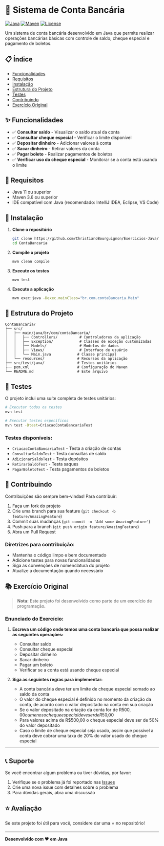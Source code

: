 # 🏦 Sistema de Conta Bancária

[![Java](https://img.shields.io/badge/Java-11+-orange.svg)](https://openjdk.java.net/)
[![Maven](https://img.shields.io/badge/Maven-3.6+-blue.svg)](https://maven.apache.org/)
[![License](https://img.shields.io/badge/License-MIT-green.svg)](LICENSE)

Um sistema de conta bancária desenvolvido em Java que permite realizar operações bancárias básicas com controle de saldo, cheque especial e pagamento de boletos.

## 📋 Índice

- [Funcionalidades](#-funcionalidades)
- [Requisitos](#-requisitos)
- [Instalação](#-instalação)
- [Estrutura do Projeto](#-estrutura-do-projeto)
- [Testes](#-testes)
- [Contribuindo](#-contribuindo)
- [Exercício Original](#-exercício-original)

## ✨ Funcionalidades

- ✅ **Consultar saldo** - Visualizar o saldo atual da conta
- ✅ **Consultar cheque especial** - Verificar o limite disponível
- ✅ **Depositar dinheiro** - Adicionar valores à conta
- ✅ **Sacar dinheiro** - Retirar valores da conta
- ✅ **Pagar boleto** - Realizar pagamentos de boletos
- ✅ **Verificar uso do cheque especial** - Monitorar se a conta está usando o limite

## 🔧 Requisitos

- Java 11 ou superior
- Maven 3.6 ou superior
- IDE compatível com Java (recomendado: IntelliJ IDEA, Eclipse, VS Code)

## 🚀 Instalação

1. **Clone o repositório**
   ```bash
   git clone https://github.com/ChristianoBourguignon/Exercicios-Java/tree/master/ContaBancaria.git
   cd ContaBancaria
   ```

2. **Compile o projeto**
   ```bash
   mvn clean compile
   ```

3. **Execute os testes**
   ```bash
   mvn test
   ```

4. **Execute a aplicação**
   ```bash
   mvn exec:java -Dexec.mainClass="br.com.contaBancaria.Main"
   ```

## 📁 Estrutura do Projeto

```
ContaBancaria/
├── src/
│   ├── main/java/br/com/contaBancaria/
│   │   ├── Controllers/          # Controladores da aplicação
│   │   ├── Exception/            # Classes de exceção customizadas
│   │   ├── Models/               # Modelos de dados
│   │   ├── Views/                # Interface de usuário
│   │   └── Main.java            # Classe principal
│   └── resources/               # Recursos da aplicação
├── src/test/java/               # Testes unitários
├── pom.xml                      # Configuração do Maven
└── README.md                    # Este arquivo
```

## 🧪 Testes

O projeto inclui uma suíte completa de testes unitários:

```bash
# Executar todos os testes
mvn test

# Executar testes específicos
mvn test -Dtest=CriacaoContaBancariaTest
```

### Testes disponíveis:
- `CriacaoContaBancariaTest` - Testa a criação de contas
- `ConsultarSaldoTest` - Testa consultas de saldo
- `AdicionarSaldoTest` - Testa depósitos
- `RetirarSaldoTest` - Testa saques
- `PagarBoletoTest` - Testa pagamentos de boletos

## 🤝 Contribuindo

Contribuições são sempre bem-vindas! Para contribuir:

1. Faça um fork do projeto
2. Crie uma branch para sua feature (`git checkout -b feature/AmazingFeature`)
3. Commit suas mudanças (`git commit -m 'Add some AmazingFeature'`)
4. Push para a branch (`git push origin feature/AmazingFeature`)
5. Abra um Pull Request

### Diretrizes para contribuição:
- Mantenha o código limpo e bem documentado
- Adicione testes para novas funcionalidades
- Siga as convenções de nomenclatura do projeto
- Atualize a documentação quando necessário


## 📚 Exercício Original

> **Nota:** Este projeto foi desenvolvido como parte de um exercício de programação.

### Enunciado do Exercício:

1. **Escreva um código onde temos uma conta bancaria que possa realizar as seguintes operações:**
    - Consultar saldo
    - Consultar cheque especial
    - Depositar dinheiro
    - Sacar dinheiro
    - Pagar um boleto
    - Verificar se a conta está usando cheque especial

2. **Siga as seguintes regras para implementar:**
    - A conta bancária deve ter um limite de cheque especial somado ao saldo da conta
    - O valor do cheque especial é definido no momento da criação da conta, de acordo com o valor depositado na conta em sua criação
    - Se o valor depositado na criação da conta for de R$500,00 ou menos o cheque especial deve ser de R$50,00
    - Para valores acima de R$500,00 o cheque especial deve ser de 50% do valor depositado
    - Caso o limite de cheque especial seja usado, assim que possível a conta deve cobrar uma taxa de 20% do valor usado do cheque especial

---

## 📞 Suporte

Se você encontrar algum problema ou tiver dúvidas, por favor:

1. Verifique se o problema já foi reportado nas [Issues](../../issues)
2. Crie uma nova issue com detalhes sobre o problema
3. Para dúvidas gerais, abra uma discussão

## ⭐ Avaliação

Se este projeto foi útil para você, considere dar uma ⭐ no repositório!

---

**Desenvolvido com ❤️ em Java**
